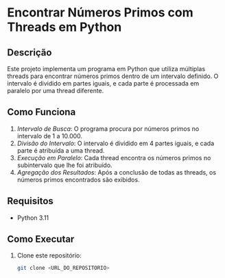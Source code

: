 # Encontrar Números Primos com Threads em Python

## Descrição
Este projeto implementa um programa em Python que utiliza múltiplas threads para encontrar números primos dentro de um intervalo definido. O intervalo é dividido em partes iguais, e cada parte é processada em paralelo por uma thread diferente.

## Como Funciona
1. *Intervalo de Busca*: O programa procura por números primos no intervalo de 1 a 10.000.
2. *Divisão do Intervalo*: O intervalo é dividido em 4 partes iguais, e cada parte é atribuída a uma thread.
3. *Execução em Paralelo*: Cada thread encontra os números primos no subintervalo que lhe foi atribuído.
4. *Agregação dos Resultados*: Após a conclusão de todas as threads, os números primos encontrados são exibidos.

## Requisitos
- Python 3.11

## Como Executar
1. Clone este repositório:
   ```bash
   git clone <URL_DO_REPOSITORIO>
